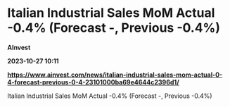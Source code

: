 # Italian Industrial Sales MoM Actual -0.4% (Forecast -, Previous -0.4%)
**AInvest**

**2023-10-27 10:11**

**https://www.ainvest.com/news/italian-industrial-sales-mom-actual-0-4-forecast-previous-0-4-23101000ba69e4644c2396d1/**

Italian Industrial Sales MoM Actual -0.4% (Forecast -, Previous -0.4%)